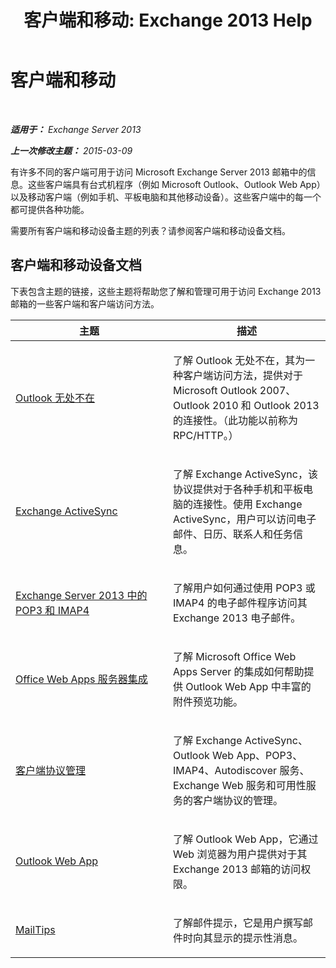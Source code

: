 ﻿---
title: '客户端和移动: Exchange 2013 Help'
TOCTitle: 客户端和移动
ms:assetid: d67342e7-6ee0-4228-9f84-721b2a53fb4c
ms:mtpsurl: https://technet.microsoft.com/zh-cn/library/JJ150572(v=EXCHG.150)
ms:contentKeyID: 50491745
ms.date: 01/11/2018
mtps_version: v=EXCHG.150
ms.translationtype: HT
---

# 客户端和移动

 

_**适用于：** Exchange Server 2013_

_**上一次修改主题：** 2015-03-09_

有许多不同的客户端可用于访问 Microsoft Exchange Server 2013 邮箱中的信息。这些客户端具有台式机程序（例如 Microsoft Outlook、Outlook Web App）以及移动客户端（例如手机、平板电脑和其他移动设备）。这些客户端中的每一个都可提供各种功能。

需要所有客户端和移动设备主题的列表？请参阅客户端和移动设备文档。

## 客户端和移动设备文档

下表包含主题的链接，这些主题将帮助您了解和管理可用于访问 Exchange 2013 邮箱的一些客户端和客户端访问方法。


<table>
<colgroup>
<col style="width: 50%" />
<col style="width: 50%" />
</colgroup>
<thead>
<tr class="header">
<th>主题</th>
<th>描述</th>
</tr>
</thead>
<tbody>
<tr class="odd">
<td><p><a href="outlook-anywhere-exchange-2013-help.md">Outlook 无处不在</a></p></td>
<td><p>了解 Outlook 无处不在，其为一种客户端访问方法，提供对于 Microsoft Outlook 2007、Outlook 2010 和 Outlook 2013 的连接性。（此功能以前称为 RPC/HTTP。）</p></td>
</tr>
<tr class="even">
<td><p><a href="exchange-activesync-exchange-2013-help.md">Exchange ActiveSync</a></p></td>
<td><p>了解 Exchange ActiveSync，该协议提供对于各种手机和平板电脑的连接性。使用 Exchange ActiveSync，用户可以访问电子邮件、日历、联系人和任务信息。</p></td>
</tr>
<tr class="odd">
<td><p><a href="pop3-and-imap4-in-exchange-server-2013-exchange-2013-help.md">Exchange Server 2013 中的 POP3 和 IMAP4</a></p></td>
<td><p>了解用户如何通过使用 POP3 或 IMAP4 的电子邮件程序访问其 Exchange 2013 电子邮件。</p></td>
</tr>
<tr class="even">
<td><p><a href="https://technet.microsoft.com/zh-cn/library/jj150495(v=exchg.150)">Office Web Apps 服务器集成</a></p></td>
<td><p>了解 Microsoft Office Web Apps Server 的集成如何帮助提供 Outlook Web App 中丰富的附件预览功能。</p></td>
</tr>
<tr class="odd">
<td><p><a href="client-protocol-management-exchange-2013-help.md">客户端协议管理</a></p></td>
<td><p>了解 Exchange ActiveSync、Outlook Web App、POP3、IMAP4、Autodiscover 服务、Exchange Web 服务和可用性服务的客户端协议的管理。</p></td>
</tr>
<tr class="even">
<td><p><a href="outlook-web-app-exchange-2013-help.md">Outlook Web App</a></p></td>
<td><p>了解 Outlook Web App，它通过 Web 浏览器为用户提供对于其 Exchange 2013 邮箱的访问权限。</p></td>
</tr>
<tr class="odd">
<td><p><a href="mailtips-exchange-2013-help.md">MailTips</a></p></td>
<td><p>了解邮件提示，它是用户撰写邮件时向其显示的提示性消息。</p></td>
</tr>
</tbody>
</table>

